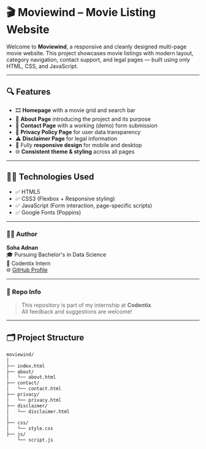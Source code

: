 # 🎬 Moviewind – Movie Listing Website

Welcome to **Moviewind**, a responsive and cleanly designed multi-page movie website. This project showcases movie listings with modern layout, category navigation, contact support, and legal pages — built using only HTML, CSS, and JavaScript.

---

## 🔍 Features

- 🎞️ **Homepage** with a movie grid and search bar  
- 🧾 **About Page** introducing the project and its purpose  
- 📩 **Contact Page** with a working (demo) form submission  
- 🔐 **Privacy Policy Page** for user data transparency  
- ⚠️ **Disclaimer Page** for legal information  
- 📱 Fully **responsive design** for mobile and desktop  
- 🌐 **Consistent theme & styling** across all pages

---

## 🧑‍💻 Technologies Used

- ✅ HTML5  
- ✅ CSS3 (Flexbox + Responsive styling)  
- ✅ JavaScript (Form interaction, page-specific scripts)  
- ✅ Google Fonts (Poppins)

---

### 👩‍💻 Author

**Soha Adnan**  
🎓 Pursuing Bachelor's in Data Science  
📍 Codentix Intern  
🌐 [GitHub Profile](https://github.com/Soha-025)

---

### 📁 Repo Info

> This repository is part of my internship at **Codentix**.  
> All feedback and suggestions are welcome!

---

## 🗂️ Project Structure

```bash
moviewind/
│
├── index.html
├── about/
│   └── about.html
├── contact/
│   └── contact.html
├── privacy/
│   └── privacy.html
├── disclaimer/
│   └── disclaimer.html
│
├── css/
│   └── style.css
├── js/
    └── script.js
